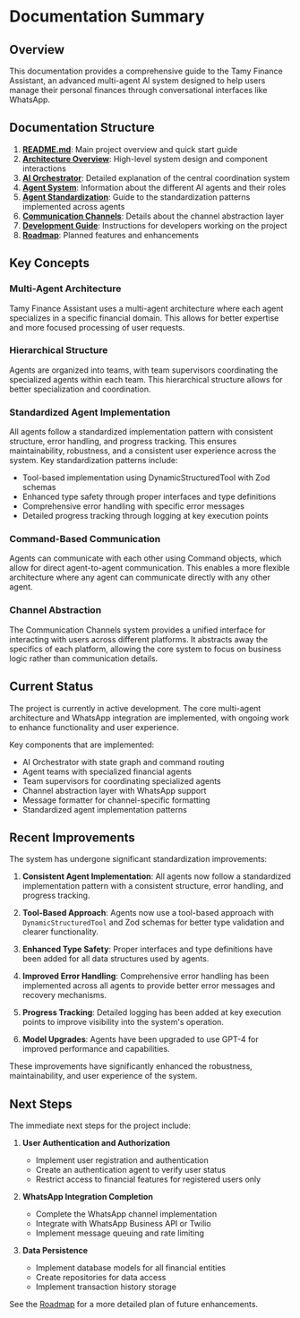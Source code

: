# Documentation Summary

## Overview

This documentation provides a comprehensive guide to the Tamy Finance Assistant, an advanced multi-agent AI system designed to help users manage their personal finances through conversational interfaces like WhatsApp.

## Documentation Structure

1. **[README.md](../README.md)**: Main project overview and quick start guide
2. **[Architecture Overview](./architecture.md)**: High-level system design and component interactions
3. **[AI Orchestrator](./ai-orchestrator.md)**: Detailed explanation of the central coordination system
4. **[Agent System](./agent-system.md)**: Information about the different AI agents and their roles
5. **[Agent Standardization](./agent-standardization.md)**: Guide to the standardization patterns implemented across agents
6. **[Communication Channels](./communication-channels.md)**: Details about the channel abstraction layer
7. **[Development Guide](./development-guide.md)**: Instructions for developers working on the project
8. **[Roadmap](./roadmap.md)**: Planned features and enhancements

## Key Concepts

### Multi-Agent Architecture

Tamy Finance Assistant uses a multi-agent architecture where each agent specializes in a specific financial domain. This allows for better expertise and more focused processing of user requests.

### Hierarchical Structure

Agents are organized into teams, with team supervisors coordinating the specialized agents within each team. This hierarchical structure allows for better specialization and coordination.

### Standardized Agent Implementation

All agents follow a standardized implementation pattern with consistent structure, error handling, and progress tracking. This ensures maintainability, robustness, and a consistent user experience across the system. Key standardization patterns include:

- Tool-based implementation using DynamicStructuredTool with Zod schemas
- Enhanced type safety through proper interfaces and type definitions
- Comprehensive error handling with specific error messages
- Detailed progress tracking through logging at key execution points

### Command-Based Communication

Agents can communicate with each other using Command objects, which allow for direct agent-to-agent communication. This enables a more flexible architecture where any agent can communicate directly with any other agent.

### Channel Abstraction

The Communication Channels system provides a unified interface for interacting with users across different platforms. It abstracts away the specifics of each platform, allowing the core system to focus on business logic rather than communication details.

## Current Status

The project is currently in active development. The core multi-agent architecture and WhatsApp integration are implemented, with ongoing work to enhance functionality and user experience.

Key components that are implemented:
- AI Orchestrator with state graph and command routing
- Agent teams with specialized financial agents
- Team supervisors for coordinating specialized agents
- Channel abstraction layer with WhatsApp support
- Message formatter for channel-specific formatting
- Standardized agent implementation patterns

## Recent Improvements

The system has undergone significant standardization improvements:

1. **Consistent Agent Implementation**: All agents now follow a standardized implementation pattern with a consistent structure, error handling, and progress tracking.

2. **Tool-Based Approach**: Agents now use a tool-based approach with `DynamicStructuredTool` and Zod schemas for better type validation and clearer functionality.

3. **Enhanced Type Safety**: Proper interfaces and type definitions have been added for all data structures used by agents.

4. **Improved Error Handling**: Comprehensive error handling has been implemented across all agents to provide better error messages and recovery mechanisms.

5. **Progress Tracking**: Detailed logging has been added at key execution points to improve visibility into the system's operation.

6. **Model Upgrades**: Agents have been upgraded to use GPT-4 for improved performance and capabilities.

These improvements have significantly enhanced the robustness, maintainability, and user experience of the system.

## Next Steps

The immediate next steps for the project include:

1. **User Authentication and Authorization**
   - Implement user registration and authentication
   - Create an authentication agent to verify user status
   - Restrict access to financial features for registered users only

2. **WhatsApp Integration Completion**
   - Complete the WhatsApp channel implementation
   - Integrate with WhatsApp Business API or Twilio
   - Implement message queuing and rate limiting

3. **Data Persistence**
   - Implement database models for all financial entities
   - Create repositories for data access
   - Implement transaction history storage

See the [Roadmap](./roadmap.md) for a more detailed plan of future enhancements.
